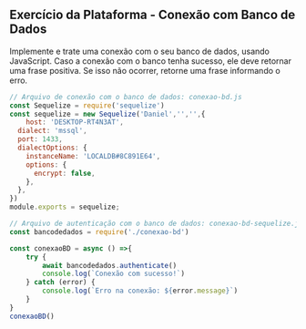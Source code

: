 ## Exercício da Plataforma - Conexão com Banco de Dados
Implemente e trate uma conexão com o seu banco de dados, usando JavaScript. Caso a conexão com o banco tenha sucesso, ele deve retornar uma frase positiva. Se isso não ocorrer, retorne uma frase informando o erro.

```js
// Arquivo de conexão com o banco de dados: conexao-bd.js
const Sequelize = require('sequelize')
const sequelize = new Sequelize('Daniel','','',{
    host: 'DESKTOP-RT4N3AT',
  dialect: 'mssql',
  port: 1433,
  dialectOptions: {
    instanceName: 'LOCALDB#8C891E64',
    options: {
      encrypt: false,
    },
  },
})
module.exports = sequelize;

// Arquivo de autenticação com o banco de dados: conexao-bd-sequelize.js
const bancodedados = require('./conexao-bd')

const conexaoBD = async () =>{
    try {
        await bancodedados.authenticate()
        console.log(`Conexão com sucesso!`)
    } catch (error) {
        console.log(`Erro na conexão: ${error.message}`)
    }
}
conexaoBD()
```